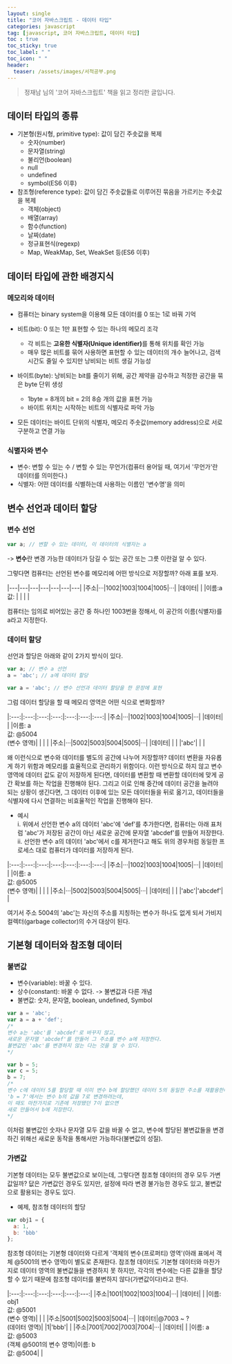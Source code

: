 ```yaml
---
layout: single
title: "코어 자바스크립트 - 데이터 타입"
categories: javascript
tag: [javascript, 코어 자바스크립트, 데이터 타입]
toc : true
toc_sticky: true
toc_label: " "
toc_icon: " " 
header:
  teaser: /assets/images/서적공부.png
---
```


> 정재남 님의 '코어 자바스크립트' 책을 읽고 정리한 글입니다.

## 데이터 타입의 종류

- 기본형(원시형, primitive type): 값이 담긴 주솟값을 복제 
  - 숫자(number)
  - 문자열(string)
  - 불리언(boolean)
  - null
  - undefined
  - symbol(ES6 이후)
- 참조형(reference type): 값이 담긴 주솟값들로 이루어진 묶음을 가르키는 주솟값을 복제
  - 객체(object)
  - 배열(array)
  - 함수(function)
  - 날짜(date)
  - 정규표현식(regexp)
  - Map, WeakMap, Set, WeakSet 등(ES6 이후)

## 데이터 타입에 관한 배경지식

### 메모리와 데이터

- 컴퓨터는 binary system을 이용해 모든 데이터를 0 또는 1로 바꿔 기억
- 비트(bit): 0 또는 1만 표현할 수 있는 하나의 메모리 조각
  - 각 비트는 <b>고유한 식별자(Unique identifier)</b>를 통해 위치를 확인 가능
  - 매우 많은 비트를 묶어 사용하면 표현할 수 있는 데이터의 개수 늘어나고, 검색 시간도 줄일 수 있지만 낭비되는 비트 생길 가능성

- 바이트(byte): 낭비되는 bit를 줄이기 위해, 공간 제약을 감수하고 적정한 공간을 묶은 byte 단위 생성
  - 1byte = 8개의 bit = 2의 8승 개의 값을 표현 가능
  - 바이트 위치는 시작하는 비트의 식별자로 파악 가능
- 모든 데이터는 바이트 단위의 식별자, 메모리 주솟값(memory address)으로 서로 구분하고 연결 가능

### 식별자와 변수 

- 변수: 변할 수 있는 수 / 변할 수 있는 무언가(컴퓨터 용어일 때, 여기서 '무언가'란 데이터를 의미한다.)
- 식별자: 어떤 데이터를 식별하는데 사용하는 이름인 '변수명'을 의미

## 변수 선언과 데이터 할당

### 변수 선언

```js
var a; // 변할 수 있는 데이터, 이 데이터의 식별자는 a
```
-> <b>변수</b>란 변경 가능한 데이터가 담길 수 있는 공간 또는 그릇 이란걸 알 수 있다.

그렇다면 컴퓨터는 선언된 변수를 메모리에 어떤 방식으로 저장할까? 아래 표를 보자.

|---|---|---|---|---|---|---|
|주소|···|1002|1003|1004|1005|···|
|데이터|   |   |이름:a<br>값: |   |   |   |

컴퓨터는 임의로 비어있는 공간 중 하나인 1003번을 정해서, 이 공간의 이름(식별자)를 a라고 지정한다. 

### 데이터 할당

선언과 할당은 아래와 같이 2가지 방식이 있다.

```js
var a; // 변수 a 선언
a = 'abc'; // a에 데이터 할당

var a = 'abc'; // 변수 선언과 데이터 할당을 한 문장에 표현
```

그럼 데이터 할당을 할 때 메모리 영역은 어떤 식으로 변화할까?


|:---:|:---:|:---:|:---:|:---:|:---:|:---:|
|주소|···|1002|1003|1004|1005|···|
|데이터|   |   |이름: a<br>값: @5004<br>(변수 영역)|   |   |   |
|주소|···|5002|5003|5004|5005|···|
|데이터|   |   |   |'abc'|   |   |

왜 이런식으로 변수와 데이터를 별도의 공간에 나누어 저장할까? 데이터 변환을 자유롭게 하기 위함과 메모리를 효율적으로 관리하기 위함이다. 이런 방식으로 하지 않고 변수 영역에 데이터 값도 같이 저장하게 된다면, 데이터를 변환할 때 변환할 데이터에 맞게 공간 확보를 하는 작업을 진행해야 된다. 그리고 이로 인해 중간에 데이터 공간을 늘려야 되는 상황이 생긴다면, 그 데이터 이후에 있는 모든 데이터들을 뒤로 옮기고, 데이터들을 식별자에 다시 연결하는 비효율적인 작업을 진행해야 된다.  

- 예시  
i. 위에서 선언한 변수 a의 데이터 'abc'에 'def'를 추가한다면, 컴퓨터는 아래 표처럼 'abc'가 저장된 공간이 아닌 새로운 공간에 문자열 'abcdef'를 만들어 저장한다.  
ii. 선언한 변수 a의 데이터 'abc'에서 c를 제거한다고 해도 위의 경우처럼 동일한 프로세스 대로 컴퓨터가 데이터를 저장하게 된다.

|:---:|:---:|:---:|:---:|:---:|:---:|:---:|
|주소|···|1002|1003|1004|1005|···|
|데이터|   |   |이름: a<br>값: @5005<br>(변수 영역)|   |   |   |
|주소|···|5002|5003|5004|5005|···|
|데이터|   |   |   |'abc'|'abcdef'|   |

여기서 주소 5004의 'abc'는 자신의 주소를 지칭하는 변수가 하나도 없게 되서 가비지 컬렉터(garbage collector)의 수거 대상이 된다.

## 기본형 데이터와 참조형 데이터

### 불변값

- 변수(variable): 바꿀 수 있다.
- 상수(constant): 바꿀 수 없다. -> 불변값과 다른 개념
- 불변값: 숫자, 문자열, boolean, undefined, Symbol

```js
var a = 'abc';
var a = a + 'def';
/*
변수 a는 'abc'를 'abcdef'로 바꾸지 않고, 
새로운 문자열 'abcdef'를 만들어 그 주소를 변수 a에 저장한다.
불변값인 'abc'를 변경하지 않는 다는 것을 알 수 있다.
*/

var b = 5;
var c = 5;
b = 7;
/* 
변수 c에 데이터 5를 할당할 때 이미 변수 b에 할당했던 데이터 5의 동일한 주소를 재활용한다. 
'b = 7'에서는 변수 b의 값을 7로 변경하려는데, 
이 때도 마찬가지로 기존에 저장됐던 7이 없으면 
새로 만들어서 b에 저장한다.
*/
```
이처럼 불변값인 숫자나 문자열 모두 값을 바꿀 수 없고, 변수에 할당된 불변값들을 변경하긴 위해선 새로운 동작을 통해서만 가능하다(불변값의 성질). 

### 가변값

기본형 데이터는 모두 불변값으로 보이는데, 그렇다면 참조형 데이터의 경우 모두 가변값일까? 닶은 가변값인 경우도 있지만, 설정에 따라 변경 불가능한 경우도 있고, 불변값으로 활용되는 경우도 있다.

- 예제, 참조형 데이터의 할당

```js
var obj1 = {
  a: 1,
  b: 'bbb'
};
```

참조형 데이터는 기본형 데이터와 다르게 '객체의 변수(프로퍼티) 영역'(아래 표에서 객체 @5001의 변수 영역)이 별도로 존재한다. 참조형 데이터도 기본형 데이터와 마찬가지로 데이터 영역의 불변값들을 변경하지 못 하지만, 각각의 변수에는 다른 값들을 할당할 수 있기 때문에 참조형 데이터를 불변하지 않다(가변값이다)라고 한다.

|:---:|:---:|:---:|:---:|:---:|:---:|
|주소|1001|1002|1003|1004|···|
|데이터|   |   |이름: obj1<br>값: @5001<br>(변수 영역)|   |   |
|주소|5001|5002|5003|5004|···|
|데이터|@7003 ~ ?<br>(데이터 영역)|   |1|'bbb'|   |
|주소|7001|7002|7003|7004|···|
|데이터|   |   |이름: a<br>값: @5003<br>(객체 @5001의 변수 영역)|이름: b<br>값: @5004|   |




